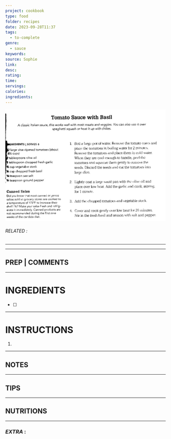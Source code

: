 ```yaml
---
project: cookbook
type: food
folder: recipes
date: 2023-09-28T11:37
tags:
  - to-complete
genre:
  - sauce
keywords: 
source: Sophie
link: 
desc: 
rating: 
time: 
servings: 
calories: 
ingredients:
---
```


![IMAGE](image_510.png)

###### *RELATED* : 
---


---
## PREP | COMMENTS



---
# INGREDIENTS

- [ ] 

---
# INSTRUCTIONS

1. 

---
## NOTES



---
## TIPS



---
## NUTRITIONS



---
### *EXTRA* :



